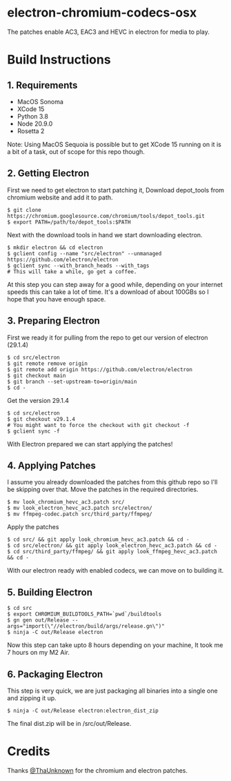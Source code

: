 # electron-chromium-codecs-osx
The patches enable AC3, EAC3 and HEVC in electron for media to play.

# Build Instructions
## 1. Requirements
- MacOS Sonoma
- XCode 15
- Python 3.8
- Node 20.9.0
- Rosetta 2

Note: Using MacOS Sequoia is possible but to get XCode 15 running on it is a bit of a task, out of scope for this repo though. 
## 2. Getting Electron
First we need to get electron to start patching it, Download depot_tools from chromium website and add it to path.
```
$ git clone https://chromium.googlesource.com/chromium/tools/depot_tools.git
$ export PATH=/path/to/depot_tools:$PATH
```

Next with the download tools in hand we start downloading electron.
```
$ mkdir electron && cd electron
$ gclient config --name "src/electron" --unmanaged https://github.com/electron/electron
$ gclient sync --with_branch_heads --with_tags
# This will take a while, go get a coffee.
```
At this step you can step away for a good while, depending on your internet speeds this can take a lot of time. It's a download of about 100GBs so I hope that you have enough space.

## 3. Preparing Electron
First we ready it for pulling from the repo to get our version of electron (29.1.4)
```
$ cd src/electron
$ git remote remove origin
$ git remote add origin https://github.com/electron/electron
$ git checkout main
$ git branch --set-upstream-to=origin/main
$ cd -
```
 Get the version 29.1.4 

```
$ cd src/electron
$ git checkout v29.1.4
# You might want to force the checkout with git checkout -f
$ gclient sync -f
```
With Electron prepared we can start applying the patches!

## 4. Applying Patches 
I assume you already downloaded the patches from this github repo so I'll be skipping over that. 
Move the patches in the required directories.
```
$ mv look_chromium_hevc_ac3.patch src/
$ mv look_electron_hevc_ac3.patch src/electron/
$ mv ffmpeg-codec.patch src/third_party/ffmpeg/
```
Apply the patches
```
$ cd src/ && git apply look_chromium_hevc_ac3.patch && cd - 
$ cd src/electron/ && git apply look_electron_hevc_ac3.patch && cd -
$ cd src/third_party/ffmpeg/ && git apply look_ffmpeg_hevc_ac3.patch && cd -
```
With our electron ready with enabled codecs, we can move on to building it.

## 5. Building Electron
```
$ cd src
$ export CHROMIUM_BUILDTOOLS_PATH=`pwd`/buildtools
$ gn gen out/Release --args="import(\"//electron/build/args/release.gn\")"
$ ninja -C out/Release electron
```
Now this step can take upto 8 hours depending on your machine, It took me 7 hours on my M2 Air. 

## 6. Packaging Electron
This step is very quick, we are just packaging all binaries into a single one and zipping it up.
```
$ ninja -C out/Release electron:electron_dist_zip
```
The final dist.zip will be in /src/out/Release.

# Credits 
Thanks [@ThaUnknown](https://github.com/ThaUnknown) for the chromium and electron patches. 
